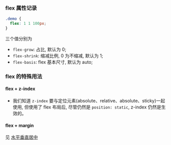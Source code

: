 ### flex 属性记录

```css
.demo {
  flex: 1 1 100px;
}
```

三个值分别为

* `flex-grow`: 占比, 默认为 0;
* `flex-shrink`: 缩减比例, 0 为不缩减, 默认为 1;
* `flex-basis`: flex 基本尺寸, 默认为 auto;

### flex 的特殊用法

#### flex + z-index

* 我们知道 `z-index` 要与定位元素(absolute、relative、absolute、sticky)一起使用, 但使用了 flex 布局后, 尽管仍然是 `position: static`, z-index 仍然是生效的。

#### flex + margin

见 [水平垂直居中](./水平垂直居中.md)